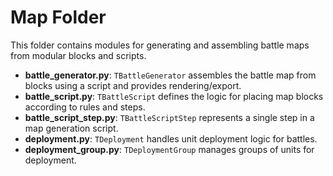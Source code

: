 # Map Folder

This folder contains modules for generating and assembling battle maps from modular blocks and scripts.

- **battle_generator.py**: `TBattleGenerator` assembles the battle map from blocks using a script and provides rendering/export.
- **battle_script.py**: `TBattleScript` defines the logic for placing map blocks according to rules and steps.
- **battle_script_step.py**: `TBattleScriptStep` represents a single step in a map generation script.
- **deployment.py**: `TDeployment` handles unit deployment logic for battles.
- **deployment_group.py**: `TDeploymentGroup` manages groups of units for deployment.

